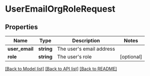 # UserEmailOrgRoleRequest

## Properties
Name | Type | Description | Notes
------------ | ------------- | ------------- | -------------
**user_email** | **string** | The user&#39;s email address | 
**role** | **string** | The user&#39;s role | [optional] 

[[Back to Model list]](../README.md#documentation-for-models) [[Back to API list]](../README.md#documentation-for-api-endpoints) [[Back to README]](../README.md)


